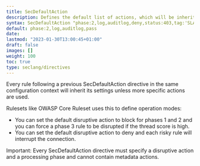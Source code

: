```yaml
---
title: SecDefaultAction
description: Defines the default list of actions, which will be inherited by the rules in the same configuration context.
syntax: SecDefaultAction "phase:2,log,auditlog,deny,status:403,tag:'SLA 24/7'"
default: phase:2,log,auditlog,pass
date: 
lastmod: "2023-01-30T13:00:45+01:00"
draft: false
images: []
weight: 100
toc: true
type: seclang/directives
---
```


Every rule following a previous SecDefaultAction directive in the same configuration
context will inherit its settings unless more specific actions are used.

Rulesets like OWASP Core Ruleset uses this to define operation modes:

- You can set the default disruptive action to block for phases 1 and 2 and you can force
a phase 3 rule to be disrupted if the thread score is high.
- You can set the default disruptive action to deny and each risky rule will interrupt
the connection.

Important: Every SecDefaultAction directive must specify a disruptive action and a processing phase and cannot contain metadata actions.

